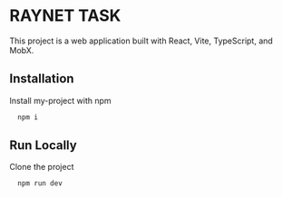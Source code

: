 # RAYNET TASK

This project is a web application built with React, Vite, TypeScript, and MobX.

## Installation

Install my-project with npm

```bash
  npm i
```

## Run Locally

Clone the project

```bash
  npm run dev
```
